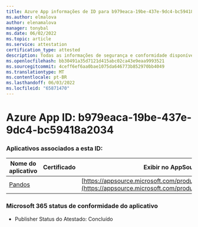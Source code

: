 ```yaml
---
title: Azure App informações de ID para b979eaca-19be-437e-9dc4-bc59418a2034
ms.author: elmalova
author: elenamalova
manager: tonybal
ms.date: 06/02/2022
ms.topic: article
ms.service: attestation
certification_type: attested
description: Todas as informações de segurança e conformidade disponíveis para b979eaca-19be-437e-9dc4-bc59418a2034.
ms.openlocfilehash: bb30491a35d7121d415abc02ca43e9eaa9993521
ms.sourcegitcommit: 4ceff6ef6aa0bae1075da646773b852970bb4049
ms.translationtype: MT
ms.contentlocale: pt-BR
ms.lasthandoff: 06/03/2022
ms.locfileid: "65871470"
---
```

# <a name="azure-app-id-b979eaca-19be-437e-9dc4-bc59418a2034"></a>Azure App ID: b979eaca-19be-437e-9dc4-bc59418a2034


### <a name="apps-associated-with-this-id"></a>Aplicativos associados a esta ID:
| **Nome do aplicativo** | **Certificado** | **Exibir no AppSource** |
|--------------|---------------|-----------------------|
| [Pandos](../forward/WA200003534.md) |  | [https://appsource.microsoft.com/product/office/WA200003534](https://appsource.microsoft.com/product/office/WA200003534) |

### <a name="microsoft-365-app-compliance-status"></a>Microsoft 365 status de conformidade do aplicativo
- Publisher Status do Atestado: Concluído
